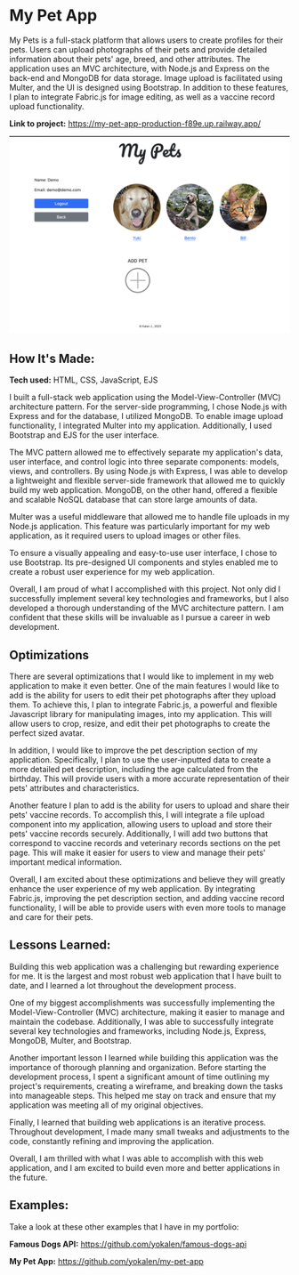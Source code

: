 # My Pet App
My Pets is a full-stack platform that allows users to create profiles for their pets. Users can upload photographs of their pets and provide detailed information about their pets' age, breed, and other attributes. The application uses an MVC architecture, with Node.js and Express on the back-end and MongoDB for data storage. Image upload is facilitated using Multer, and the UI is designed using Bootstrap. In addition to these features, I plan to integrate Fabric.js for image editing, as well as a vaccine record upload functionality.

**Link to project:** https://my-pet-app-production-f89e.up.railway.app/

![screenshot of logged in user profile page](https://github.com/yokalen/my-pet-app/blob/main/my-pet-app.png)

## How It's Made:

**Tech used:** HTML, CSS, JavaScript, EJS

I built a full-stack web application using the Model-View-Controller (MVC) architecture pattern. For the server-side programming, I chose Node.js with Express and for the database, I utilized MongoDB. To enable image upload functionality, I integrated Multer into my application. Additionally, I used Bootstrap and EJS for the user interface.

The MVC pattern allowed me to effectively separate my application's data, user interface, and control logic into three separate components: models, views, and controllers. By using Node.js with Express, I was able to develop a lightweight and flexible server-side framework that allowed me to quickly build my web application. MongoDB, on the other hand, offered a flexible and scalable NoSQL database that can store large amounts of data.

Multer was a useful middleware that allowed me to handle file uploads in my Node.js application. This feature was particularly important for my web application, as it required users to upload images or other files.

To ensure a visually appealing and easy-to-use user interface, I chose to use Bootstrap. Its pre-designed UI components and styles enabled me to create a robust user experience for my web application.

Overall, I am proud of what I accomplished with this project. Not only did I successfully implement several key technologies and frameworks, but I also developed a thorough understanding of the MVC architecture pattern. I am confident that these skills will be invaluable as I pursue a career in web development.

## Optimizations

There are several optimizations that I would like to implement in my web application to make it even better. One of the main features I would like to add is the ability for users to edit their pet photographs after they upload them. To achieve this, I plan to integrate Fabric.js, a powerful and flexible Javascript library for manipulating images, into my application. This will allow users to crop, resize, and edit their pet photographs to create the perfect sized avatar.

In addition, I would like to improve the pet description section of my application. Specifically, I plan to use the user-inputted data to create a more detailed pet description, including the age calculated from the birthday. This will provide users with a more accurate representation of their pets' attributes and characteristics.

Another feature I plan to add is the ability for users to upload and share their pets' vaccine records. To accomplish this, I will integrate a file upload component into my application, allowing users to upload and store their pets' vaccine records securely. Additionally, I will add two buttons that correspond to vaccine records and veterinary records sections on the pet page. This will make it easier for users to view and manage their pets' important medical information.

Overall, I am excited about these optimizations and believe they will greatly enhance the user experience of my web application. By integrating Fabric.js, improving the pet description section, and adding vaccine record functionality, I will be able to provide users with even more tools to manage and care for their pets.

## Lessons Learned:

Building this web application was a challenging but rewarding experience for me. It is the largest and most robust web application that I have built to date, and I learned a lot throughout the development process.

One of my biggest accomplishments was successfully implementing the Model-View-Controller (MVC) architecture, making it easier to manage and maintain the codebase. Additionally, I was able to successfully integrate several key technologies and frameworks, including Node.js, Express, MongoDB, Multer, and Bootstrap.

Another important lesson I learned while building this application was the importance of thorough planning and organization. Before starting the development process, I spent a significant amount of time outlining my project's requirements, creating a wireframe, and breaking down the tasks into manageable steps. This helped me stay on track and ensure that my application was meeting all of my original objectives.

Finally, I learned that building web applications is an iterative process. Throughout development, I made many small tweaks and adjustments to the code, constantly refining and improving the application.

Overall, I am thrilled with what I was able to accomplish with this web application, and I am excited to build even more and better applications in the future. 

## Examples:
Take a look at these other examples that I have in my portfolio:

**Famous Dogs API:** https://github.com/yokalen/famous-dogs-api

**My Pet App:** https://github.com/yokalen/my-pet-app